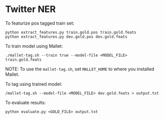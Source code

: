 # Twitter NER

To featurize pos tagged train set:
```
python extract_features.py train.gold.pos train.gold.feats
python extract_features.py dev.gold.pos dev.gold.feats
```

To train model using Mallet:
```
./mallet-tag.sh --train true --model-file <MODEL_FILE> train.gold.feats
```
NOTE: To use the `mallet-tag.sh`, set `MALLET_HOME` to where you installed Mallet.

To tag using trained model:
```
/mallet-tag.sh --model-file <MODEL_FILE> dev.gold.feats > output.txt  
```

To evaluate results:
```
python evaluate.py <GOLD_FILE> output.txt
```
